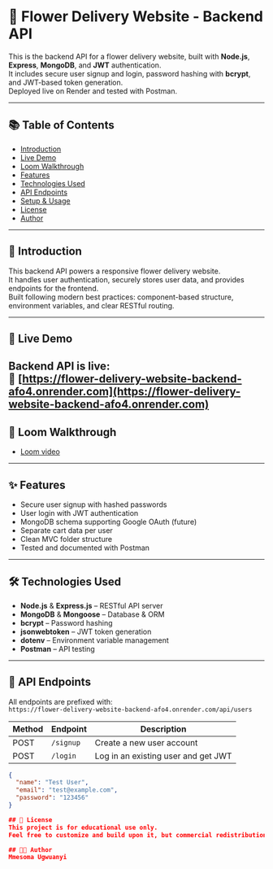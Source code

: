 # 🌸 Flower Delivery Website - Backend API

This is the backend API for a flower delivery website, built with **Node.js**, **Express**, **MongoDB**, and **JWT** authentication.  
It includes secure user signup and login, password hashing with **bcrypt**, and JWT-based token generation.  
Deployed live on Render and tested with Postman.

---

## 📚 Table of Contents
- [Introduction](#introduction)
- [Live Demo](#live-demo)
- [Loom Walkthrough](#loom-video)
- [Features](#features)
- [Technologies Used](#technologies-used)
- [API Endpoints](#api-endpoints)
- [Setup & Usage](#setup--usage)
- [License](#license)
- [Author](#author)

---

## 📌 Introduction

This backend API powers a responsive flower delivery website.  
It handles user authentication, securely stores user data, and provides endpoints for the frontend.  
Built following modern best practices: component-based structure, environment variables, and clear RESTful routing.

---

## 🔗 Live Demo

**Backend API is live:**  
🌱 [https://flower-delivery-website-backend-afo4.onrender.com](https://flower-delivery-website-backend-afo4.onrender.com)
---

## 🎥 Loom Walkthrough

- [Loom video](https://www.loom.com/share/d3909fc1831d499f9eb8f612f43873c3?sid=1204191f-c7e1-41d3-ad3c-7ca39a48ac97)

---
## ✨ Features

- Secure user signup with hashed passwords
- User login with JWT authentication
- MongoDB schema supporting Google OAuth (future)
- Separate cart data per user
- Clean MVC folder structure
- Tested and documented with Postman

---

## 🛠 Technologies Used

- **Node.js** & **Express.js** – RESTful API server
- **MongoDB** & **Mongoose** – Database & ORM
- **bcrypt** – Password hashing
- **jsonwebtoken** – JWT token generation
- **dotenv** – Environment variable management
- **Postman** – API testing

---

## 📌 API Endpoints

All endpoints are prefixed with:  
`https://flower-delivery-website-backend-afo4.onrender.com/api/users`

| Method | Endpoint      | Description       |
|-------|---------------|------------------|
| POST  | `/signup`     | Create a new user account |
| POST  | `/login`      | Log in an existing user and get JWT |

```json
{
  "name": "Test User",
  "email": "test@example.com",
  "password": "123456"
}

## 📄 License
This project is for educational use only.  
Feel free to customize and build upon it, but commercial redistribution is not permitted without permission.

## 👩‍💻 Author
Mmesoma Ugwuanyi

